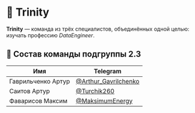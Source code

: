 # 👀 Trinity

**Trinity** — команда из трёх специалистов, объединённых одной целью: изучать профессию *DataEngineer*.

## 👥 Состав команды подгруппы 2.3

| Имя | Telegram |
|-|-|
| Гаврильченко Артур | [@Arthur_Gavrilchenko](https://t.me/Arthur_Gavrilchenko) |
| Саитов Артур | [@Turchik260](https://t.me/Turchik260) |
| Фаварисов Максим | [@MaksimumEnergy](https://t.me/MaksimumEnergy) |

